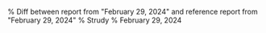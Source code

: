 % Diff between report from "February 29, 2024" and reference report from "February 29, 2024"
% Strudy
% February 29, 2024


